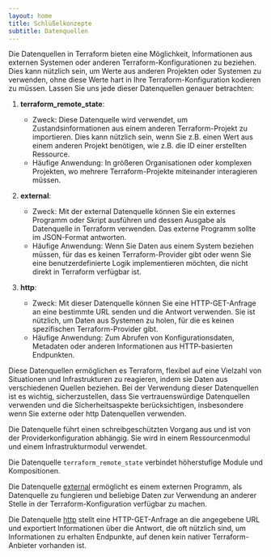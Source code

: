 ```yaml
---
layout: home
title: Schlüßelkonzepte
subtitle: Datenquellen
---
```


Die Datenquellen in Terraform bieten eine Möglichkeit, Informationen aus externen Systemen oder anderen Terraform-Konfigurationen zu beziehen. Dies kann nützlich sein, um Werte aus anderen Projekten oder Systemen zu verwenden, ohne diese Werte hart in Ihre Terraform-Konfiguration kodieren zu müssen. Lassen Sie uns jede dieser Datenquellen genauer betrachten:

1. **terraform_remote_state**:
    * Zweck: Diese Datenquelle wird verwendet, um Zustandsinformationen aus einem anderen Terraform-Projekt zu importieren. Dies kann nützlich sein, wenn Sie z.B. einen Wert aus einem anderen Projekt benötigen, wie z.B. die ID einer erstellten Ressource.
    * Häufige Anwendung: In größeren Organisationen oder komplexen Projekten, wo mehrere Terraform-Projekte miteinander interagieren müssen.

2. **external**:
    * Zweck: Mit der external Datenquelle können Sie ein externes Programm oder Skript ausführen und dessen Ausgabe als Datenquelle in Terraform verwenden. Das externe Programm sollte im JSON-Format antworten.
    * Häufige Anwendung: Wenn Sie Daten aus einem System beziehen müssen, für das es keinen Terraform-Provider gibt oder wenn Sie eine benutzerdefinierte Logik implementieren möchten, die nicht direkt in Terraform verfügbar ist.

3. **http**:
    * Zweck: Mit dieser Datenquelle können Sie eine HTTP-GET-Anfrage an eine bestimmte URL senden und die Antwort verwenden. Sie ist nützlich, um Daten aus Systemen zu holen, für die es keinen spezifischen Terraform-Provider gibt.
    * Häufige Anwendung: Zum Abrufen von Konfigurationsdaten, Metadaten oder anderen Informationen aus HTTP-basierten Endpunkten.

Diese Datenquellen ermöglichen es Terraform, flexibel auf eine Vielzahl von Situationen und Infrastrukturen zu reagieren, indem sie Daten aus verschiedenen Quellen beziehen. Bei der Verwendung dieser Datenquellen ist es wichtig, sicherzustellen, dass Sie vertrauenswürdige Datenquellen verwenden und die Sicherheitsaspekte berücksichtigen, insbesondere wenn Sie externe oder http Datenquellen verwenden.


Die Datenquelle führt einen schreibgeschützten Vorgang aus und ist von der Providerkonfiguration abhängig. Sie wird in einem Ressourcenmodul und einem Infrastrukturmodul verwendet.

Die Datenquelle `terraform_remote_state` verbindet höherstufige Module und Kompositionen.

Die Datenquelle [external](https://www.terraform.io/docs/providers/external/data_source.html) ermöglicht es einem externen Programm, als Datenquelle zu fungieren und beliebige Daten zur Verwendung an anderer Stelle in der Terraform-Konfiguration verfügbar zu machen.

Die Datenquelle [http](https://www.terraform.io/docs/providers/http/data_source.html) stellt eine HTTP-GET-Anfrage an die angegebene URL und exportiert Informationen über die Antwort, die oft nützlich sind, um Informationen zu erhalten Endpunkte, auf denen kein nativer Terraform-Anbieter vorhanden ist.

